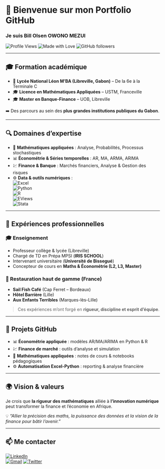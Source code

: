 # 👋 Bienvenue sur mon Portfolio GitHub  

### Je suis **Bill Olsen OWONO MEZUI**  

![Profile Views](https://komarev.com/ghpvc/?username=GyvannRusthy&color=blue&style=flat-square)
![Made with Love](https://img.shields.io/badge/Made%20with-Love-red)
![GitHub followers](https://img.shields.io/github/followers/GyvannRusthy?style=social)

---

## 🎓 Formation académique
- 📍 **Lycée National Léon M’BA (Libreville, Gabon)** – De la 6e à la Terminale C  
- 🎓 **Licence en Mathématiques Appliquées** – USTM, Franceville  
- 🎓 **Master en Banque-Finance** – UOB, Libreville  

➡️ Des parcours au sein des **plus grandes institutions publiques du Gabon**.  

---

## 🔍 Domaines d’expertise  
- 🧮 **Mathématiques appliquées** : Analyse, Probabilités, Processus stochastiques  
- 📊 **Économétrie & Séries temporelles** : AR, MA, ARMA, ARIMA  
- 💹 **Finance & Banque** : Marchés financiers, Analyse & Gestion des risques  
- ⚙️ **Data & outils numériques** :  
  ![Excel](https://img.shields.io/badge/Excel-217346?style=for-the-badge&logo=microsoft-excel&logoColor=white)  
  ![Python](https://img.shields.io/badge/Python-3776AB?style=for-the-badge&logo=python&logoColor=white)  
  ![R](https://img.shields.io/badge/R-276DC3?style=for-the-badge&logo=r&logoColor=white)  
   ![EViews](https://img.shields.io/badge/EViews-005BAC?style=for-the-badge&logo=databricks&logoColor=white)  
  ![Stata](https://img.shields.io/badge/Stata-1A64A0?style=for-the-badge&logo=stata&logoColor=white)  

---

## 💼 Expériences professionnelles  

### 🎓 Enseignement
- Professeur collège & lycée (Libreville)  
- Chargé de TD en Prépa MPSI (**IRIS SCHOOL**)  
- Intervenant universitaire (**Université de Bissegué**)  
- Concepteur de cours en **Maths & Économétrie (L2, L3, Master)**  

### 🍴 Restauration haut de gamme (France)  
- **Sail Fish Café** (Cap Ferret – Bordeaux)  
- **Hôtel Barrière** (Lille)  
- **Aux Enfants Terribles** (Marques-lès-Lille)  

> Ces expériences m’ont forgé en **rigueur, discipline et esprit d’équipe**.  

---

## 🚀 Projets GitHub  
- 📊 **Économétrie appliquée** : modèles AR/MA/ARIMA en Python & R  
- 💹 **Finance de marché** : outils d’analyse et simulation  
- 🧮 **Mathématiques appliquées** : notes de cours & notebooks pédagogiques  
- ⚙️ **Automatisation Excel-Python** : reporting & analyse financière  

---

## 🌍 Vision & valeurs  
Je crois que **la rigueur des mathématiques** alliée à **l’innovation numérique** peut transformer la finance et l’économie en Afrique.  

💡 *“Allier la précision des maths, la puissance des données et la vision de la finance pour bâtir l’avenir.”*  

---

## 📫 Me contacter  
[![LinkedIn](https://img.shields.io/badge/LinkedIn-0077B5?style=for-the-badge&logo=linkedin&logoColor=white)](https://www.linkedin.com/in/bill-olsen-owono-mezui-005169372?utm_source=share&utm_campaign=share_via&utm_content=profile&utm_medium=android_app )  
[![Gmail](https://img.shields.io/badge/Email-D14836?style=for-the-badge&logo=gmail&logoColor=white)](bilolseno@gmail.com)
[![Twitter](https://img.shields.io/badge/Twitter-1DA1F2?style=for-the-badge&logo=twitter&logoColor=white)]( https://x.com/Bill_OWONO?t=QLAE_pyfRnAq4wdc-kE-IA&s=09)
